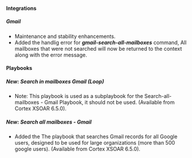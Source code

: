 
#### Integrations
##### Gmail
- Maintenance and stability enhancements.
- Added the handlig error for ***gmail-search-all-mailboxes*** command, All mailboxes that were not searched will now be returned to the context along with the error message.

#### Playbooks
##### New: Search in mailboxes Gmail (Loop)
- Note: This playbook is used as a subplaybook for the Search-all-mailboxes - Gmail Playbook, it should not be used. (Available from Cortex XSOAR 6.5.0).
##### New: Search all mailboxes - Gmail
- Added the The playbook that searches Gmail records for all Google users, designed to be used for large organizations (more than 500 google users). (Available from Cortex XSOAR 6.5.0).
